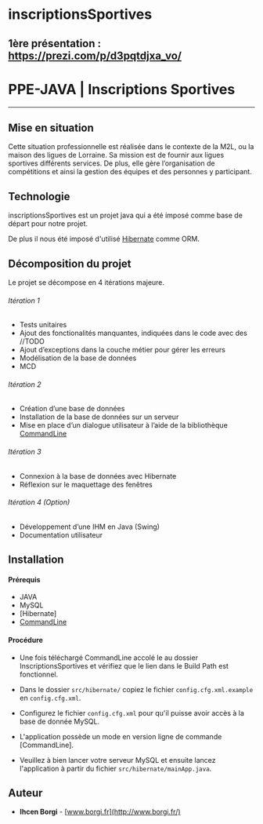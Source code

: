 # inscriptionsSportives
1ère présentation : https://prezi.com/p/d3pqtdjxa_vo/
-----------------


# PPE-JAVA | Inscriptions Sportives
***

## Mise en situation 
Cette situation professionnelle est réalisée dans le contexte de la M2L, ou la maison des ligues de Lorraine. Sa mission est de fournir aux ligues sportives différents services. De plus, elle gère l’organisation de compétitions et ainsi la gestion des équipes et des personnes y participant. 

## Technologie 

inscriptionsSportives est un projet java qui a été imposé comme base de départ pour notre projet.

De plus il nous été imposé d'utilisé [Hibernate](https://hibernate.org/) comme ORM. 

## Décomposition du projet

Le projet se décompose en 4 itérations majeure.

###### Itération 1
- Tests unitaires
- Ajout des fonctionalités manquantes, indiquées dans le code avec des //TODO
- Ajout d’exceptions dans la couche métier pour gérer les erreurs
- Modélisation de la base de données
- MCD

###### Itération 2
  - Création d’une base de données
  - Installation de la base de données sur un serveur
  - Mise en place d’un dialogue utilisateur à l’aide de la bibliothèque [CommandLine](https://github.com/alexandreMesle/CommandLine)
  
###### Itération 3
  - Connexion à la base de données avec Hibernate
  - Réflexion sur le maquettage des fenêtres

###### Itération 4 (Option)
  - Développement d’une IHM en Java (Swing)
  - Documentation utilisateur

  
## Installation 

#### Prérequis
* JAVA
* MySQL
* [Hibernate]
* [CommandLine](https://github.com/alexandreMesle/CommandLine) 

#### Procédure
- Une fois téléchargé CommandLine accolé le au dossier InscriptionsSportives et vérifiez que le lien dans le Build Path est fonctionnel.

- Dans le dossier `src/hibernate/` copiez le fichier `config.cfg.xml.example` en `config.cfg.xml`.

- Configurez le fichier `config.cfg.xml` pour qu'il puisse avoir accès à la base de donnée MySQL.

- L'application possède un mode en version ligne de commande [CommandLine].

- Veuillez à bien lancer votre serveur MySQL et ensuite lancez l'application à partir du fichier `src/hibernate/mainApp.java`.

## Auteur
* **Ihcen Borgi** - [www.borgi.fr](http://www.borgi.fr/)

